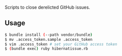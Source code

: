 Scripts to close derelicted GitHub issues.

## Usage

```sh
$ bundle install (--path vendor/bundle)
$ mv .access_token.sample .access_token
$ vim .access_token # set your GitHub access token
$ (bundle exec) ruby hibernatissue.rb
```
